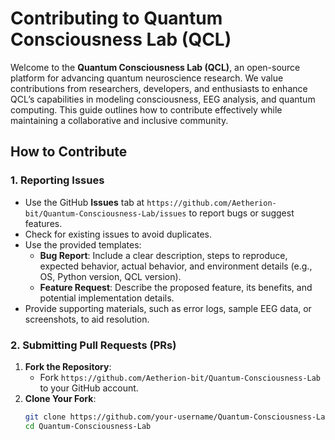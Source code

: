 # Contributing to Quantum Consciousness Lab (QCL)

Welcome to the **Quantum Consciousness Lab (QCL)**, an open-source platform for advancing quantum neuroscience research. We value contributions from researchers, developers, and enthusiasts to enhance QCL’s capabilities in modeling consciousness, EEG analysis, and quantum computing. This guide outlines how to contribute effectively while maintaining a collaborative and inclusive community.

## How to Contribute

### 1. Reporting Issues
- Use the GitHub **Issues** tab at `https://github.com/Aetherion-bit/Quantum-Consciousness-Lab/issues` to report bugs or suggest features.
- Check for existing issues to avoid duplicates.
- Use the provided templates:
  - **Bug Report**: Include a clear description, steps to reproduce, expected behavior, actual behavior, and environment details (e.g., OS, Python version, QCL version).
  - **Feature Request**: Describe the proposed feature, its benefits, and potential implementation details.
- Provide supporting materials, such as error logs, sample EEG data, or screenshots, to aid resolution.

### 2. Submitting Pull Requests (PRs)
1. **Fork the Repository**:
   - Fork `https://github.com/Aetherion-bit/Quantum-Consciousness-Lab` to your GitHub account.
2. **Clone Your Fork**:
   ```bash
   git clone https://github.com/your-username/Quantum-Consciousness-Lab.git
   cd Quantum-Consciousness-Lab
